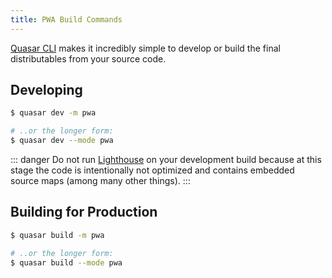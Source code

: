 ```yaml
---
title: PWA Build Commands
---
```

[Quasar CLI](/start/quasar-cli) makes it incredibly simple to develop or build the final distributables from your source code.

## Developing
```bash
$ quasar dev -m pwa

# ..or the longer form:
$ quasar dev --mode pwa
```

::: danger
Do not run [Lighthouse](https://developers.google.com/web/tools/lighthouse/) on your development build because at this stage the code is intentionally not optimized and contains embedded source maps (among many other things).
:::

## Building for Production
```bash
$ quasar build -m pwa

# ..or the longer form:
$ quasar build --mode pwa
```
